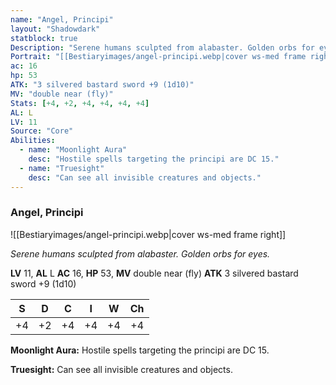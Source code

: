 ```yaml
---
name: "Angel, Principi"
layout: "Shadowdark"
statblock: true
Description: "Serene humans sculpted from alabaster. Golden orbs for eyes."
Portrait: "[[Bestiaryimages/angel-principi.webp|cover ws-med frame right]]"
ac: 16
hp: 53
ATK: "3 silvered bastard sword +9 (1d10)"
MV: "double near (fly)"
Stats: [+4, +2, +4, +4, +4, +4]
AL: L
LV: 11
Source: "Core"
Abilities:
  - name: "Moonlight Aura"
    desc: "Hostile spells targeting the principi are DC 15."
  - name: "Truesight"
    desc: "Can see all invisible creatures and objects."
---
```


### Angel, Principi

![[Bestiaryimages/angel-principi.webp|cover ws-med frame right]]

_Serene humans sculpted from alabaster. Golden orbs for eyes._

**LV** 11, **AL** L
**AC** 16, **HP** 53, **MV** double near (fly)
**ATK** 3 silvered bastard sword +9 (1d10)

|  S  |  D  |  C  |  I  |  W  |  Ch  |
|:---:|:---:|:---:|:---:|:---:|:----:|
| +4 | +2 | +4 | +4 | +4 | +4 |

**Moonlight Aura:** Hostile spells targeting the principi are DC 15.

**Truesight:** Can see all invisible creatures and objects.

